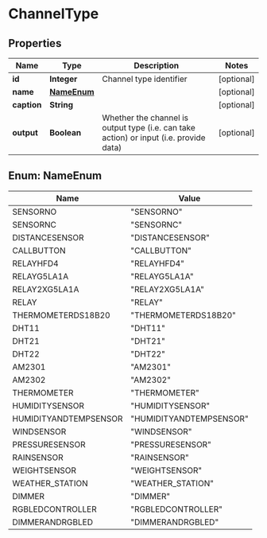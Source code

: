
# ChannelType

## Properties
Name | Type | Description | Notes
------------ | ------------- | ------------- | -------------
**id** | **Integer** | Channel type identifier |  [optional]
**name** | [**NameEnum**](#NameEnum) |  |  [optional]
**caption** | **String** |  |  [optional]
**output** | **Boolean** | Whether the channel is output type (i.e. can take action) or input (i.e. provide data) |  [optional]


<a name="NameEnum"></a>
## Enum: NameEnum
Name | Value
---- | -----
SENSORNO | &quot;SENSORNO&quot;
SENSORNC | &quot;SENSORNC&quot;
DISTANCESENSOR | &quot;DISTANCESENSOR&quot;
CALLBUTTON | &quot;CALLBUTTON&quot;
RELAYHFD4 | &quot;RELAYHFD4&quot;
RELAYG5LA1A | &quot;RELAYG5LA1A&quot;
RELAY2XG5LA1A | &quot;RELAY2XG5LA1A&quot;
RELAY | &quot;RELAY&quot;
THERMOMETERDS18B20 | &quot;THERMOMETERDS18B20&quot;
DHT11 | &quot;DHT11&quot;
DHT21 | &quot;DHT21&quot;
DHT22 | &quot;DHT22&quot;
AM2301 | &quot;AM2301&quot;
AM2302 | &quot;AM2302&quot;
THERMOMETER | &quot;THERMOMETER&quot;
HUMIDITYSENSOR | &quot;HUMIDITYSENSOR&quot;
HUMIDITYANDTEMPSENSOR | &quot;HUMIDITYANDTEMPSENSOR&quot;
WINDSENSOR | &quot;WINDSENSOR&quot;
PRESSURESENSOR | &quot;PRESSURESENSOR&quot;
RAINSENSOR | &quot;RAINSENSOR&quot;
WEIGHTSENSOR | &quot;WEIGHTSENSOR&quot;
WEATHER_STATION | &quot;WEATHER_STATION&quot;
DIMMER | &quot;DIMMER&quot;
RGBLEDCONTROLLER | &quot;RGBLEDCONTROLLER&quot;
DIMMERANDRGBLED | &quot;DIMMERANDRGBLED&quot;



